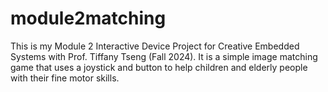 # module2matching
This is my Module 2 Interactive Device Project for Creative Embedded Systems with Prof. Tiffany Tseng (Fall 2024). It is a simple image matching game that uses a joystick and button to help children and elderly people with their fine motor skills.
